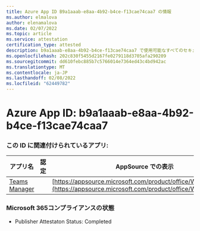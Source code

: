 ```yaml
---
title: Azure App ID B9a1aaab-e8aa-4b92-b4ce-f13cae74caa7 の情報
ms.author: elmalova
author: elenamalova
ms.date: 02/07/2022
ms.topic: article
ms.service: attestation
certification_type: attested
description: b9a1aaab-e8aa-4b92-b4ce-f13cae74caa7 で使用可能なすべてのセキュリティおよびコンプライアンス情報。
ms.openlocfilehash: 202c830f5455d2167fe0279118d3705afa290209
ms.sourcegitcommit: dd610febc885b7c5766014e7364ed43c4bd942ac
ms.translationtype: MT
ms.contentlocale: ja-JP
ms.lasthandoff: 02/08/2022
ms.locfileid: "62449782"
---
```

# <a name="azure-app-id-b9a1aaab-e8aa-4b92-b4ce-f13cae74caa7"></a>Azure App ID: b9a1aaab-e8aa-4b92-b4ce-f13cae74caa7


### <a name="apps-associated-with-this-id"></a>この ID に関連付けられているアプリ:
| **アプリ名** | **認定** | **AppSource での表示** |
|--------------|---------------|-----------------------|
| [Teams Manager](https://docs.microsoft.com/microsoft-365-app-certification/forward/WA200000764) |  | [https://appsource.microsoft.com/product/office/WA200000764](https://appsource.microsoft.com/product/office/WA200000764) |

### <a name="microsoft-365-app-compliance-status"></a>Microsoft 365コンプライアンスの状態
- Publisher Attestaton Status: Completed
